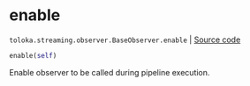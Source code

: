 # enable
`toloka.streaming.observer.BaseObserver.enable` | [Source code](https://github.com/Toloka/toloka-kit/blob/v1.2.2/src/streaming/observer.py#L54)

```python
enable(self)
```

Enable observer to be called during pipeline execution.

